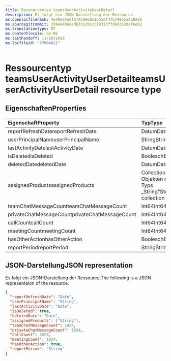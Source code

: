```yaml
---
title: Ressourcentyp teamsUserActivityUserDetail
description: Es folgt ein JSON-Darstellung der Ressource.
ms.openlocfilehash: 4e40ea4adf07450e6b51555df47579955a2a0286
ms.sourcegitcommit: 334e84b4aed63162bcc31831cffd6d363dafee02
ms.translationtype: MT
ms.contentlocale: de-DE
ms.lasthandoff: 11/29/2018
ms.locfileid: "27064811"
---
```

# <a name="teamsuseractivityuserdetail-resource-type"></a><span data-ttu-id="498c3-103">Ressourcentyp teamsUserActivityUserDetail</span><span class="sxs-lookup"><span data-stu-id="498c3-103">teamsUserActivityUserDetail resource type</span></span>

## <a name="properties"></a><span data-ttu-id="498c3-104">Eigenschaften</span><span class="sxs-lookup"><span data-stu-id="498c3-104">Properties</span></span>

| <span data-ttu-id="498c3-105">Eigenschaft</span><span class="sxs-lookup"><span data-stu-id="498c3-105">Property</span></span>                | <span data-ttu-id="498c3-106">Typ</span><span class="sxs-lookup"><span data-stu-id="498c3-106">Type</span></span>              |
| :---------------------- | :---------------- |
| <span data-ttu-id="498c3-107">reportRefreshDate</span><span class="sxs-lookup"><span data-stu-id="498c3-107">reportRefreshDate</span></span>       | <span data-ttu-id="498c3-108">Datum</span><span class="sxs-lookup"><span data-stu-id="498c3-108">Date</span></span>              |
| <span data-ttu-id="498c3-109">userPrincipalName</span><span class="sxs-lookup"><span data-stu-id="498c3-109">userPrincipalName</span></span>       | <span data-ttu-id="498c3-110">String</span><span class="sxs-lookup"><span data-stu-id="498c3-110">String</span></span>            |
| <span data-ttu-id="498c3-111">lastActivityDate</span><span class="sxs-lookup"><span data-stu-id="498c3-111">lastActivityDate</span></span>        | <span data-ttu-id="498c3-112">Datum</span><span class="sxs-lookup"><span data-stu-id="498c3-112">Date</span></span>              |
| <span data-ttu-id="498c3-113">isDeleted</span><span class="sxs-lookup"><span data-stu-id="498c3-113">isDeleted</span></span>               | <span data-ttu-id="498c3-114">Boolesch</span><span class="sxs-lookup"><span data-stu-id="498c3-114">Boolean</span></span>           |
| <span data-ttu-id="498c3-115">deletedDate</span><span class="sxs-lookup"><span data-stu-id="498c3-115">deletedDate</span></span>             | <span data-ttu-id="498c3-116">Datum</span><span class="sxs-lookup"><span data-stu-id="498c3-116">Date</span></span>              |
| <span data-ttu-id="498c3-117">assignedProducts</span><span class="sxs-lookup"><span data-stu-id="498c3-117">assignedProducts</span></span>        | <span data-ttu-id="498c3-118">Collection von Objekten des Typs „String“</span><span class="sxs-lookup"><span data-stu-id="498c3-118">String collection</span></span> |
| <span data-ttu-id="498c3-119">teamChatMessageCount</span><span class="sxs-lookup"><span data-stu-id="498c3-119">teamChatMessageCount</span></span>    | <span data-ttu-id="498c3-120">Int64</span><span class="sxs-lookup"><span data-stu-id="498c3-120">Int64</span></span>             |
| <span data-ttu-id="498c3-121">privateChatMessageCount</span><span class="sxs-lookup"><span data-stu-id="498c3-121">privateChatMessageCount</span></span> | <span data-ttu-id="498c3-122">Int64</span><span class="sxs-lookup"><span data-stu-id="498c3-122">Int64</span></span>             |
| <span data-ttu-id="498c3-123">callCount</span><span class="sxs-lookup"><span data-stu-id="498c3-123">callCount</span></span>               | <span data-ttu-id="498c3-124">Int64</span><span class="sxs-lookup"><span data-stu-id="498c3-124">Int64</span></span>             |
| <span data-ttu-id="498c3-125">meetingCount</span><span class="sxs-lookup"><span data-stu-id="498c3-125">meetingCount</span></span>            | <span data-ttu-id="498c3-126">Int64</span><span class="sxs-lookup"><span data-stu-id="498c3-126">Int64</span></span>             |
| <span data-ttu-id="498c3-127">hasOtherAction</span><span class="sxs-lookup"><span data-stu-id="498c3-127">hasOtherAction</span></span>          | <span data-ttu-id="498c3-128">Boolesch</span><span class="sxs-lookup"><span data-stu-id="498c3-128">Boolean</span></span>           |
| <span data-ttu-id="498c3-129">reportPeriod</span><span class="sxs-lookup"><span data-stu-id="498c3-129">reportPeriod</span></span>            | <span data-ttu-id="498c3-130">String</span><span class="sxs-lookup"><span data-stu-id="498c3-130">String</span></span>            |

## <a name="json-representation"></a><span data-ttu-id="498c3-131">JSON-Darstellung</span><span class="sxs-lookup"><span data-stu-id="498c3-131">JSON representation</span></span>

<span data-ttu-id="498c3-132">Es folgt ein JSON-Darstellung der Ressource.</span><span class="sxs-lookup"><span data-stu-id="498c3-132">The following is a JSON representaion of the resource.</span></span>

<!-- {
  "blockType": "resource",
  "@odata.type": "microsoft.graph.teamsUserActivityUserDetail"
} -->

```json
{
  "reportRefreshDate": "Date", 
  "userPrincipalName": "String", 
  "lastActivityDate": "Date", 
  "isDeleted": true, 
  "deletedDate": "Date", 
  "assignedProducts": ["String"],
  "teamChatMessageCount": 1024, 
  "privateChatMessageCount": 1024, 
  "callCount": 1024, 
  "meetingCount": 1024, 
  "hasOtherAction": true, 
  "reportPeriod": "String"
}
```
